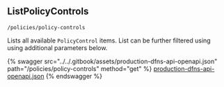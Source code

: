 
## ListPolicyControls
`/policies/policy-controls`

Lists all available `PolicyControl` items. List can be further filtered using using additional parameters below.

{% swagger src="../../.gitbook/assets/production-dfns-api-openapi.json" path="/policies/policy-controls" method="get" %}
[production-dfns-api-openapi.json](../../.gitbook/assets/production-dfns-api-openapi.json)
{% endswagger %}
